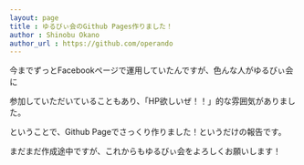 ```yaml
---
layout: page
title : ゆるびぃ会のGithub Pages作りました！
author : Shinobu Okano
author_url : https://github.com/operando
---
```


今までずっとFacebookページで運用していたんですが、色んな人がゆるびぃ会に

参加していただいていることもあり、「HP欲しいぜ！！」的な雰囲気がありました。

ということで、Github Pageでさっくり作りました！というだけの報告です。

まだまだ作成途中ですが、これからもゆるびぃ会をよろしくお願いします！                      

